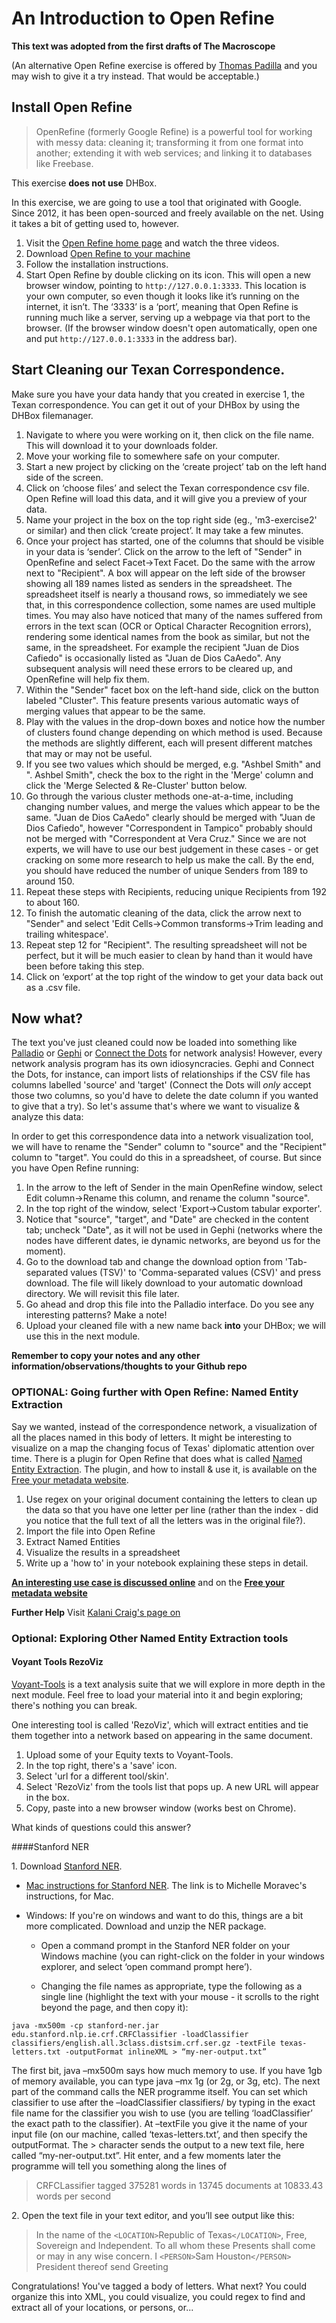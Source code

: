 # An Introduction to Open Refine
**This text was adopted from the first drafts of The Macroscope**

(An alternative Open Refine exercise is offered by [Thomas Padilla](http://thomaspadilla.org/dataprep/) and you may wish to give it a try instead. That would be acceptable.)

## Install Open Refine

> OpenRefine (formerly Google Refine) is a powerful tool for working with messy data: cleaning it; transforming it from one format into another; extending it with web services; and linking it to databases like Freebase.

This exercise **does not use** DHBox.

In this exercise, we are going to use a tool that originated with Google. Since 2012, it has been open-sourced and freely available on the net. Using it takes a bit of getting used to, however. 

1. Visit the [Open Refine home page](http://openrefine.org) and watch the three videos. 
2. Download [Open Refine to your machine](http://openrefine.org/download.html)
3. Follow the installation instructions. 
4. Start Open Refine by double clicking on its icon. This will open a new browser window, pointing to `http://127.0.0.1:3333`. This location is your own computer, so even though it looks like it’s running on the internet, it isn’t. The ‘3333’ is a ‘port’, meaning that Open Refine is running much like a server, serving up a webpage via that port to the browser. (If the browser window doesn't open automatically, open one and put `http://127.0.0.1:3333` in the address bar).

## Start Cleaning our Texan Correspondence.

Make sure you have your data handy that you created in exercise 1, the Texan correspondence. You can get it out of your DHBox by using the DHBox filemanager. 

1. Navigate to where you were working on it, then click on the file name. This will download it to your downloads folder.
2. Move your working file to somewhere safe on your computer.
3. Start a new project by clicking on the ‘create project’ tab on the left hand side of the screen. 
4. Click on ‘choose files’ and select the Texan correspondence csv file. Open Refine will load this data, and it will give you a preview of your data. 
5. Name your project in the box on the top right side (eg., 'm3-exercise2' or similar) and then click ‘create project’. It may take a few minutes.
6. Once your project has started, one of the columns that should be visible in your data is ‘sender’. Click on the arrow to the left of "Sender" in OpenRefine and select Facet->Text Facet. Do the same with the arrow next to "Recipient". A box will appear on the left side of the browser showing all 189 names listed as senders in the spreadsheet. The spreadsheet itself is nearly a thousand rows, so immediately we see that, in this correspondence collection, some names are used multiple times. You may also have noticed that many of the names suffered from errors in the text scan (OCR or Optical Character Recognition errors), rendering some identical names from the book as similar, but not the same, in the spreadsheet. For example the recipient "Juan de Dios Cafiedo" is occasionally listed as "Juan de Dios CaAedo". Any subsequent analysis will need these errors to be cleared up, and OpenRefine will help fix them.
7. Within the "Sender" facet box on the left-hand side, click on the button labeled "Cluster". This feature presents various automatic ways of merging values that appear to be the same. 
8. Play with the values in the drop-down boxes and notice how the number of clusters found change depending on which method is used. Because the methods are slightly different, each will present different matches that may or may not be useful. 
9. If you see two values which should be merged, e.g. "Ashbel Smith" and ". Ashbel Smith", check the box to the right in the 'Merge' column and click the 'Merge Selected & Re-Cluster' button below.
10. Go through the various cluster methods one-at-a-time, including changing number values, and merge the values which appear to be the same. "Juan de Dios CaAedo" clearly should be merged with "Juan de Dios Cafiedo", however "Correspondent in Tampico" probably should not be merged with "Correspondent at Vera Cruz." Since we are not experts, we will have to use our best judgement in these cases - or get cracking on some more research to help us make the call. By the end, you should have reduced the number of unique Senders from 189 to around 150. 
11. Repeat these steps with Recipients, reducing unique Recipients from 192 to about 160. 
12. To finish the automatic cleaning of the data, click the arrow next to "Sender" and select 'Edit Cells->Common transforms->Trim leading and trailing whitespace'. 
13. Repeat step 12 for "Recipient". The resulting spreadsheet will not be perfect, but it will be much easier to clean by hand than it would have been before taking this step. 
14. Click on ‘export’ at the top right of the window to get your data back out as a .csv file.

## Now what?
The text you've just cleaned could now be loaded into something like [Palladio](http://palladio.designhumanities.org/) or [Gephi](http://gephi.org) or [Connect the Dots](https://databasic.io/en/connectthedots/) for network analysis! However, every network analysis program has its own idiosyncracies. Gephi and Connect the Dots, for instance, can import lists of relationships if the CSV file has columns labelled 'source' and 'target' (Connect the Dots will _only_ accept those two columns, so you'd have to delete the date column if you wanted to give that a try). So let's assume that's where we want to visualize & analyze this data:

In order to get this correspondence data into a network visualization tool, we will have to rename the "Sender" column to "source" and the "Recipient" column to "target". You could do this in a spreadsheet, of course. But since you have Open Refine running: 

1. In the arrow to the left of Sender in the main OpenRefine window, select Edit column->Rename this column, and rename the column "source".
2. In the top right of the window, select 'Export->Custom tabular exporter'.
3. Notice that "source", "target", and "Date" are checked in the content tab; uncheck "Date", as it will not be used in Gephi (networks where the nodes have different dates, ie dynamic networks, are beyond us for the moment). 
4. Go to the download tab and change the download option from 'Tab-separated values (TSV)' to 'Comma-separated values (CSV)' and press download. The file will likely download to your automatic download directory. We will revisit this file later. 
5. Go ahead and drop this file into the Palladio interface. Do you see any interesting patterns? Make a note!
6. Upload your cleaned file with a new name back **into** your DHBox; we will use this in the next module.

**Remember to copy your notes and any other information/observations/thoughts to your Github repo**

### OPTIONAL: Going further with Open Refine: Named Entity Extraction

Say we wanted, instead of the correspondence network, a visualization of all the places named in this body of letters. It might be interesting to visualize on a map the changing focus of Texas' diplomatic attention over time. There is a plugin for Open Refine that does what is called [Named Entity Extraction](http://en.wikipedia.org/wiki/Named-entity_recognition). The plugin, and how to install & use it, is available on the [Free your metadata website](http://freeyourmetadata.org/named-entity-extraction/).

1. Use regex on your original document containing the letters to clean up the data so that you have one letter per line (rather than the index - did you notice that the full text of all the letters was in the original file?).
2. Import the file into Open Refine
3. Extract Named Entities
4. Visualize the results in a spreadsheet
5. Write up a 'how to' in your notebook explaining these steps in detail.

**[An interesting use case is discussed online](http://blog.spaziodati.eu/en/2014/07/24/using-openrefine-to-perform-text-mining-on-your-data-food-for-thoughts/)** and on the **[Free your metadata website](http://freeyourmetadata.org/publications/named-entity-recognition.pdf)**

**Further Help** Visit [Kalani Craig's page on ](http://www.kalanicraig.com/2014/12/aha-2015-managing-and-maintaining-digital-data-getting-started-in-digital-history-intermediate-workshop/)

### Optional: Exploring Other Named Entity Extraction tools

#### Voyant Tools RezoViz

[Voyant-Tools](http://voyant-tools) is a text analysis suite that we will explore in more depth in the next module. Feel free to load your material into it and begin exploring; there's nothing you can break. 

One interesting tool is called 'RezoViz', which will extract entities and tie them together into a network based on appearing in the same document. 

1. Upload some of your Equity texts to Voyant-Tools.
2. In the top right, there's a 'save' icon. 
3. Select 'url for a different tool/skin'. 
4. Select 'RezoViz' from the tools list that pops up. A new URL will appear in the box. 
5. Copy, paste into a new browser window (works best on Chrome).

What kinds of questions could this answer?

####Stanford NER

1\. Download [Stanford NER](http://nlp.stanford.edu/software/CRF-NER.shtml).

+ [Mac instructions for Stanford NER](http://historyinthecity.blogspot.ca/2014/06/how-to-use-stanfords-ner-and-extract.html). The link is to Michelle Moravec's instructions, for Mac.

+ Windows: If you're on windows and want to do this, things are a bit more complicated. Download and unzip the NER package.

  + Open a command prompt in the Stanford NER folder on your Windows machine (you can right-click on the folder in your windows explorer, and select ‘open command prompt here’).

  + Changing the file names as appropriate, type the following as a single line (highlight the text with your mouse - it scrolls to the right beyond the page, and then copy it):

```
java -mx500m -cp stanford-ner.jar edu.stanford.nlp.ie.crf.CRFClassifier -loadClassifier classifiers/english.all.3class.distsim.crf.ser.gz -textFile texas-letters.txt -outputFormat inlineXML > “my-ner-output.txt”
```

The first bit, java –mx500m says how much memory to use. If you have 1gb of memory available, you can type java –mx 1g (or 2g, or 3g, etc). The next part of the command calls the NER programme itself. You can set which classifier to use after the –loadClassifier classifiers/ by typing in the exact file name for the classifier you wish to use (you are telling ‘loadClassifier’ the exact path to the classifier). At –textFile you give it the name of your input file (on our machine, called ‘texas-letters.txt’, and then specify the outputFormat. The > character sends the output to a new text file, here called “my-ner-output.txt”. Hit enter, and a few moments later the programme will tell you something along the lines of

> CRFCLassifier tagged 375281 words in 13745 documents at 10833.43 words per second

2\. Open the text file in your text editor, and you’ll see output like this:

> In the name of the ```<LOCATION>```Republic of Texas```</LOCATION>```, Free, Sovereign and Independent. To all whom these Presents shall come or may in any wise concern. I ```<PERSON>```Sam Houston```</PERSON>``` President thereof send Greeting

Congratulations! You've tagged a body of letters. What next? You could organize this into XML, you could visualize, you could regex to find and extract all of your locations, or persons, or...
